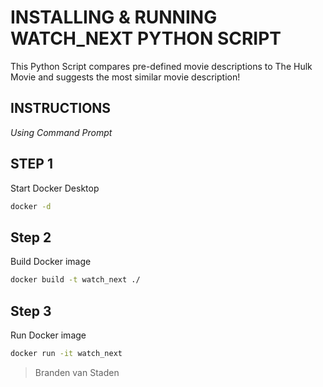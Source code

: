 # INSTALLING & RUNNING WATCH_NEXT PYTHON SCRIPT

This Python Script compares pre-defined movie descriptions to The Hulk Movie and suggests the most similar movie description!

## INSTRUCTIONS

*Using Command Prompt*

STEP 1
------
Start Docker Desktop

```bash
docker -d
```

Step 2
------
Build Docker image

```bash
docker build -t watch_next ./
```

Step 3
------
Run Docker image

```bash
docker run -it watch_next
```

> Branden van Staden
